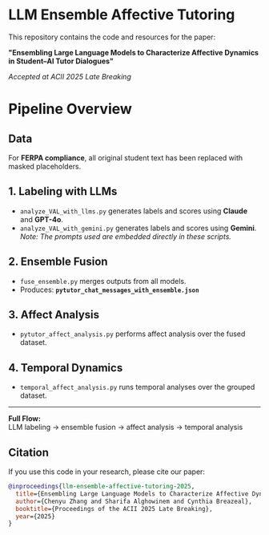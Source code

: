 # LLM Ensemble Affective Tutoring

This repository contains the code and resources for the paper:

**"Ensembling Large Language Models to Characterize Affective Dynamics in Student–AI Tutor Dialogues"**

_Accepted at ACII 2025 Late Breaking_

# Pipeline Overview

## Data

For **FERPA compliance**, all original student text has been replaced with masked placeholders.

## 1. Labeling with LLMs

- `analyze_VAL_with_llms.py` generates labels and scores using **Claude** and **GPT-4o**.
- `analyze_VAL_with_gemini.py` generates labels and scores using **Gemini**.  
  _Note: The prompts used are embedded directly in these scripts._

## 2. Ensemble Fusion

- `fuse_ensemble.py` merges outputs from all models.
- Produces: **`pytutor_chat_messages_with_ensemble.json`**

## 3. Affect Analysis

- `pytutor_affect_analysis.py` performs affect analysis over the fused dataset.

## 4. Temporal Dynamics

- `temporal_affect_analysis.py` runs temporal analyses over the grouped dataset.

---

**Full Flow:**  
LLM labeling → ensemble fusion → affect analysis → temporal analysis

## Citation

If you use this code in your research, please cite our paper:

```bibtex
@inproceedings{llm-ensemble-affective-tutoring-2025,
  title={Ensembling Large Language Models to Characterize Affective Dynamics in Student–AI Tutor Dialogues},
  author={Chenyu Zhang and Sharifa Alghowinem and Cynthia Breazeal},
  booktitle={Proceedings of the ACII 2025 Late Breaking},
  year={2025}
}
```
